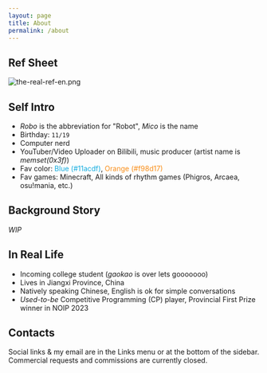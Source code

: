 ```yaml
---
layout: page
title: About
permalink: /about
---
```


## Ref Sheet

![the-real-ref-en.png](https://static.robomico.cn/brand/the-real-ref-en.png)


## Self Intro

- _Robo_ is the abbreviation for "Robot", _Mico_ is the name
- Birthday: `11/19`
- Computer nerd
- YouTuber/Video Uploader on Bilibili, music producer (artist name is _memset(0x3f)_)
- Fav color: <font color="#11acdf">Blue (#11acdf)</font>, <font color="#f98d17">Orange (#f98d17)</font>
- Fav games: Minecraft, All kinds of rhythm games (Phigros, Arcaea, osu!mania, etc.)

## Background Story

*WIP*

## In Real Life

- Incoming college student (_gaokao_ is over lets gooooooo)
- Lives in Jiangxi Province, China
- Natively speaking Chinese, English is ok for simple conversations
- _Used-to-be_ Competitive Programming (CP) player, Provincial First Prize winner in NOIP 2023

## Contacts

Social links & my email are in the Links menu or at the bottom of the sidebar. Commercial requests and commissions are currently closed.
